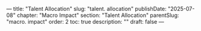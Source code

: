 — title: "Talent Allocation"
slug: "talent. allocation" publishDate: "2025-07-08"
chapter: "Macro Impact" section: "Talent Allocation"
parentSlug: "macro. impact" order: 2
toc: true description: ""
draft: false
—

